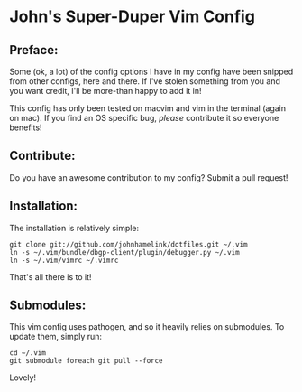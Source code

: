 John's Super-Duper Vim Config
==============================

Preface:
-------
Some (ok, a lot) of the config options I have in my config have been snipped from
other configs, here and there. If I've stolen something from you and you want
credit, I'll be more-than happy to add it in!

This config has only been tested on macvim and vim in the terminal (again on mac).
If you find an OS specific bug, _please_ contribute it so everyone benefits!

Contribute:
----------
Do you have an awesome contribution to my config? Submit a pull request!

Installation:
------------
The installation is relatively simple:

    git clone git://github.com/johnhamelink/dotfiles.git ~/.vim
	ln -s ~/.vim/bundle/dbgp-client/plugin/debugger.py ~/.vim
    ln -s ~/.vim/vimrc ~/.vimrc

That's all there is to it!

Submodules:
----------
This vim config uses pathogen, and so it heavily relies on submodules. To update them, simply run:

	cd ~/.vim
	git submodule foreach git pull --force

Lovely!